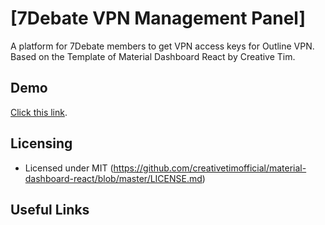 # [7Debate VPN Management Panel]
A platform for 7Debate members to get VPN access keys for Outline VPN.
Based on the Template of Material Dashboard React by Creative Tim.

## Demo


[Click this link](http://vpn.7debate.club).


## Licensing

- Licensed under MIT (https://github.com/creativetimofficial/material-dashboard-react/blob/master/LICENSE.md)

## Useful Links
